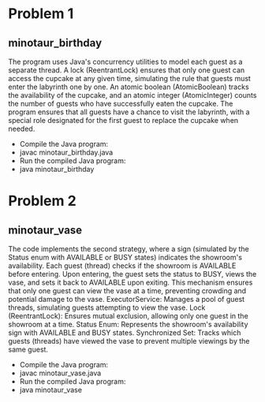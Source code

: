 # Problem 1
## minotaur_birthday
The program uses Java's concurrency utilities to model each guest as a separate thread. A lock (ReentrantLock) ensures that only one guest can access the cupcake at any given time, simulating the rule that guests must enter the labyrinth one by one. An atomic boolean (AtomicBoolean) tracks the availability of the cupcake, and an atomic integer (AtomicInteger) counts the number of guests who have successfully eaten the cupcake. The program ensures that all guests have a chance to visit the labyrinth, with a special role designated for the first guest to replace the cupcake when needed.
- Compile the Java program:
- javac minotaur_birthday.java
- Run the compiled Java program:
- java minotaur_birthday

# Problem 2
## minotaur_vase
The code implements the second strategy, where a sign (simulated by the Status enum with AVAILABLE or BUSY states) indicates the showroom's availability. Each guest (thread) checks if the showroom is AVAILABLE before entering. Upon entering, the guest sets the status to BUSY, views the vase, and sets it back to AVAILABLE upon exiting. This mechanism ensures that only one guest can view the vase at a time, preventing crowding and potential damage to the vase.
ExecutorService: Manages a pool of guest threads, simulating guests attempting to view the vase.
Lock (ReentrantLock): Ensures mutual exclusion, allowing only one guest in the showroom at a time.
Status Enum: Represents the showroom's availability sign with AVAILABLE and BUSY states.
Synchronized Set: Tracks which guests (threads) have viewed the vase to prevent multiple viewings by the same guest.
- Compile the Java program:
- javac minotaur_vase.java
- Run the compiled Java program:
- java minotaur_vase

